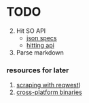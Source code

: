 # TODO

2. Hit SO API
   - [json specs](https://rust-lang-nursery.github.io/rust-cookbook/encoding/complex.html#serialize-and-deserialize-unstructured-json)
   - [hitting api](https://rust-lang-nursery.github.io/rust-cookbook/web/clients/apis.html)
3. Parse markdown

### resources for later
1. [scraping with reqwest](https://rust-lang-nursery.github.io/rust-cookbook/web/scraping.html))
2. [cross-platform binaries](https://github.com/rustwasm/wasm-pack/blob/51e6351c28fbd40745719e6d4a7bf26dadd30c85/.travis.yml#L74-L91)

